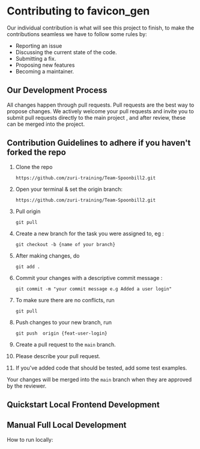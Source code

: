 # Contributing to favicon_gen
Our individual contribution is what will see this project to finish, to make the contributions seamless we have to follow some rules by:
- Reporting an issue
- Discussing the current state of the code.
- Submitting a fix.
- Proposing new features
- Becoming a maintainer.
## Our Development Process
All changes happen through pull requests. Pull requests are the best way to propose changes. We actively welcome your pull requests and invite you to submit pull requests directly to the main project , and after review, these can be merged into the project.
## Contribution Guidelines to adhere if you haven't forked the repo

1. Clone the repo 
    ```
    https://github.com/zuri-training/Team-Spoonbill2.git
    ```
2. Open your terminal & set the origin branch:
    ```
    https://github.com/zuri-training/Team-Spoonbill2.git
    ```
3. Pull origin 
    ```
    git pull
    ````
4. Create a new branch for the task you were assigned to, eg :
    ```
    git checkout -b {name of your branch}
    ```
5. After making changes, do 
    ```
    git add .
    ```
6. Commit your changes with a descriptive commit message :
    ```
    git commit -m "your commit message e.g Added a user login"
    ```
7. To make sure there are no conflicts, run 
    ```
    git pull
    ```
8. Push changes to your new branch, run 
    ```
    git push  origin {feat-user-login}
    ```

9. Create a pull request to the `main` branch.
10. Please describe your pull request.
11. If you've added code that should be tested, add some test examples.

 Your changes will be merged into the `main` branch when they are approved by the reviewer.
 
## Quickstart Local Frontend Development

## Manual Full Local Development
How to run locally:

